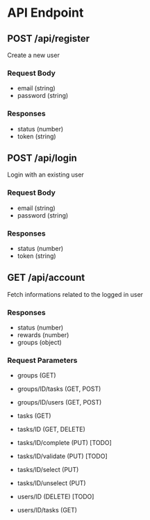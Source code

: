 # API Endpoint

## POST /api/register

Create a new user

### Request Body

-   email (string)
-   password (string)

### Responses

-   status (number)
-   token (string)

## POST /api/login

Login with an existing user

### Request Body

-   email (string)
-   password (string)

### Responses

-   status (number)
-   token (string)

## GET /api/account

Fetch informations related to the logged in user

### Responses

-   status (number)
-   rewards (number)
-   groups (object)

### Request Parameters

-   groups (GET)
-   groups/ID/tasks (GET, POST)
-   groups/ID/users (GET, POST)

-   tasks (GET)
-   tasks/ID (GET, DELETE)

-   tasks/ID/complete (PUT) [TODO]
-   tasks/ID/validate (PUT) [TODO]
-   tasks/ID/select (PUT)
-   tasks/ID/unselect (PUT)

-   users/ID (DELETE) [TODO]
-   users/ID/tasks (GET)

```

```
